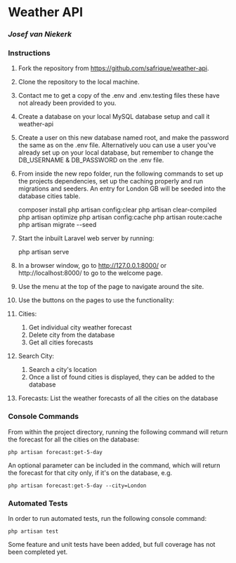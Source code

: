 # Weather API
### _Josef van Niekerk_

### Instructions

1. Fork the repository from https://github.com/safrique/weather-api.
2. Clone the repository to the local machine.
3. Contact me to get a copy of the .env and .env.testing files these have not already been provided to you.
4. Create a database on your local MySQL database setup and call it weather-api
5. Create a user on this new database named root, and make the password the same as on the .env file. Alternatively 
   uou can use a user you've already set up on your local database, but remember to change the DB_USERNAME & 
   DB_PASSWORD on the .env file.
6. From inside the new repo folder, run the following commands to set up the projects dependencies, set up the caching 
   properly and run 
   migrations and 
   seeders. An entry for London GB will be seeded into the database cities table.


    composer install
    php artisan config:clear 
    php artisan clear-compiled 
    php artisan optimize 
    php artisan config:cache 
    php artisan route:cache
    php artisan migrate --seed
7. Start the inbuilt Laravel web server by running:


    php artisan serve
8. In a browser window, go to http://127.0.0.1:8000/ or http://localhost:8000/ to go to the welcome page.
9. Use the menu at the top of the page to navigate around the site.
10. Use the buttons on the pages to use the functionality:
   1. Cities:
      1. Get individual city weather forecast
      2. Delete city from the database
      3. Get all cities forecasts
   2. Search City:
      1. Search a city's location
      2. Once a list of found cities is displayed, they can be added to the database
   3. Forecasts: List the weather forecasts of all the cities on the database

### Console Commands

From within the project directory, running the following command will return the forecast for all the cities on the 
database:

    php artisan forecast:get-5-day
An optional parameter can be included in the command, which will return the forecast for that city only, if it's on 
the database, e.g.

    php artisan forecast:get-5-day --city=London

### Automated Tests

In order to run automated tests, run the following console command:

    php artisan test
Some feature and unit tests have been added, but full coverage has not been completed yet.
